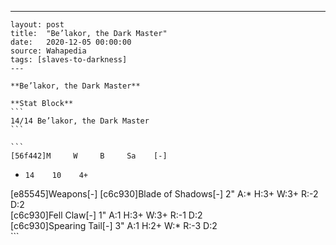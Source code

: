 ---
    layout: post
    title:  "Be’lakor, the Dark Master"
    date:   2020-12-05 00:00:00
    source: Wahapedia
    tags: [slaves-to-darkness]
    ---
    
    **Be’lakor, the Dark Master**
    
    **Stat Block**
    ```
    14/14 Be’lakor, the Dark Master
    ```
    
    ```
    [56f442]M     W     B     Sa    [-]
*     14    10    4+    
[e85545]Weapons[-]
[c6c930]Blade of Shadows[-]
2"     A:*    H:3+   W:3+   R:-2   D:2   
[c6c930]Fell Claw[-]
1"     A:1    H:3+   W:3+   R:-1   D:2   
[c6c930]Spearing Tail[-]
3"     A:1    H:2+   W:*    R:-3   D:2   
    ```
    
    
    